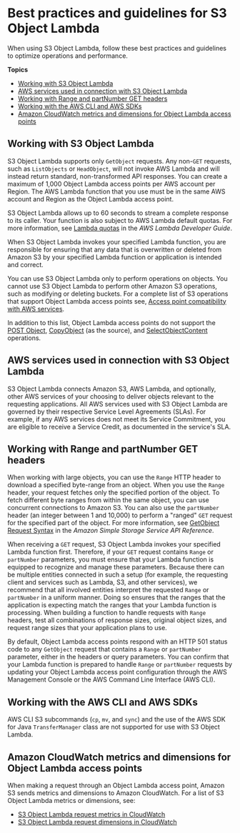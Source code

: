 # Best practices and guidelines for S3 Object Lambda<a name="olap-best-practices"></a>

When using S3 Object Lambda, follow these best practices and guidelines to optimize operations and performance\.

**Topics**
+ [Working with S3 Object Lambda](#olap-working-with)
+ [AWS services used in connection with S3 Object Lambda](#olap-services)
+ [Working with Range and partNumber GET headers](#olap-managing-range-part)
+ [Working with the AWS CLI and AWS SDKs](#olap-cli-sdk)
+ [Amazon CloudWatch metrics and dimensions for Object Lambda access points](#olap-cloudwatch-metrics-and-dimensions)

## Working with S3 Object Lambda<a name="olap-working-with"></a>

S3 Object Lambda supports only `GetObject` requests\. Any non\-`GET` requests, such as `ListObjects` or `HeadObject`, will not invoke AWS Lambda and will instead return standard, non\-transformed API responses\. You can create a maximum of 1,000 Object Lambda access points per AWS account per Region\. The AWS Lambda function that you use must be in the same AWS account and Region as the Object Lambda access point\.

S3 Object Lambda allows up to 60 seconds to stream a complete response to its caller\. Your function is also subject to AWS Lambda default quotas\. For more information, see [Lambda quotas](https://docs.aws.amazon.com/lambda/latest/dg/gettingstarted-limits.html) in the *AWS Lambda Developer Guide*\. 

When S3 Object Lambda invokes your specified Lambda function, you are responsible for ensuring that any data that is overwritten or deleted from Amazon S3 by your specified Lambda function or application is intended and correct\.

You can use S3 Object Lambda only to perform operations on objects\. You cannot use S3 Object Lambda to perform other Amazon S3 operations, such as modifying or deleting buckets\. For a complete list of S3 operations that support Object Lambda access points see, [Access point compatibility with AWS services](access-points-usage-examples.md#access-points-service-api-support)\.

In addition to this list, Object Lambda access points do not support the [POST Object](https://docs.aws.amazon.com/AmazonS3/latest/API/RESTObjectPOST.html), [CopyObject](https://docs.aws.amazon.com/AmazonS3/latest/API/API_CopyObject.html) \(as the source\), and [SelectObjectContent](https://docs.aws.amazon.com/AmazonS3/latest/API/API_SelectObjectContent.html) operations\.

## AWS services used in connection with S3 Object Lambda<a name="olap-services"></a>

S3 Object Lambda connects Amazon S3, AWS Lambda, and optionally, other AWS services of your choosing to deliver objects relevant to the requesting applications\. All AWS services used with S3 Object Lambda are governed by their respective Service Level Agreements \(SLAs\)\. For example, if any AWS services does not meet its Service Commitment, you are eligible to receive a Service Credit, as documented in the service's SLA\.

## Working with Range and partNumber GET headers<a name="olap-managing-range-part"></a>

When working with large objects, you can use the `Range` HTTP header to download a specified byte\-range from an object\. When you use the `Range` header, your request fetches only the specified portion of the object\. To fetch different byte ranges from within the same object, you can use concurrent connections to Amazon S3\. You can also use the `partNumber` header \(an integer between 1 and 10,000\) to perform a "ranged" `GET` request for the specified part of the object\. For more information, see [GetObject Request Syntax](https://docs.aws.amazon.com/AmazonS3/latest/API/API_GetObject.html#API_GetObject_RequestSyntax) in the *Amazon Simple Storage Service API Reference*\.

When receiving a `GET` request, S3 Object Lambda invokes your specified Lambda function first\. Therefore, if your `GET` request contains `Range` or `partNumber` parameters, you must ensure that your Lambda function is equipped to recognize and manage these parameters\. Because there can be multiple entities connected in such a setup \(for example, the requesting client and services such as Lambda, S3, and other services\), we recommend that all involved entities interpret the requested `Range` or `partNumber` in a uniform manner\. Doing so ensures that the ranges that the application is expecting match the ranges that your Lambda function is processing\. When building a function to handle requests with `Range` headers, test all combinations of response sizes, original object sizes, and request range sizes that your application plans to use\.

By default, Object Lambda access points respond with an HTTP 501 status code to any `GetObject` request that contains a `Range` or `partNumber` parameter, either in the headers or query parameters\. You can confirm that your Lambda function is prepared to handle `Range` or `partNumber` requests by updating your Object Lambda access point configuration through the AWS Management Console or the AWS Command Line Interface \(AWS CLI\)\.

## Working with the AWS CLI and AWS SDKs<a name="olap-cli-sdk"></a>

AWS CLI S3 subcommands \(`cp`, `mv`, and `sync`\) and the use of the AWS SDK for Java `TransferManager` class are not supported for use with S3 Object Lambda\.

## Amazon CloudWatch metrics and dimensions for Object Lambda access points<a name="olap-cloudwatch-metrics-and-dimensions"></a>

When making a request through an Object Lambda access point, Amazon S3 sends metrics and dimensions to Amazon CloudWatch\. For a list of S3 Object Lambda metrics or dimensions, see:
+ [S3 Object Lambda request metrics in CloudWatch](metrics-dimensions.md#olap-cloudwatch-metrics)
+ [S3 Object Lambda request dimensions in CloudWatch](metrics-dimensions.md#olap-dimensions)